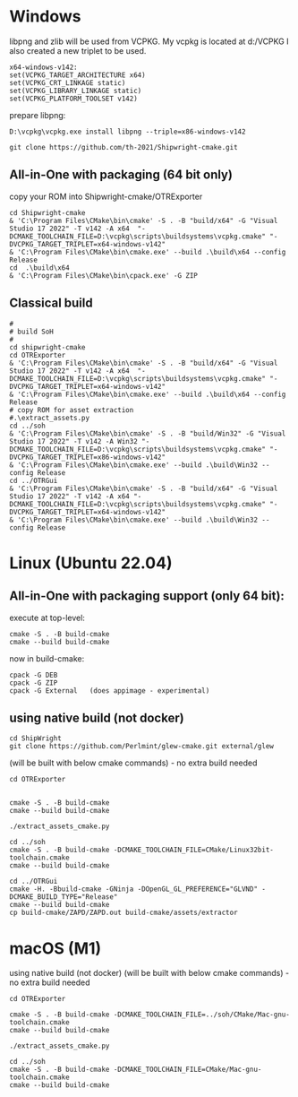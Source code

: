 Windows
=======

libpng and zlib will be used from VCPKG.
My vcpkg is located at d:/VCPKG
I also created a new triplet to be used.

~~~
x64-windows-v142:
set(VCPKG_TARGET_ARCHITECTURE x64)
set(VCPKG_CRT_LINKAGE static)
set(VCPKG_LIBRARY_LINKAGE static)
set(VCPKG_PLATFORM_TOOLSET v142)
~~~

prepare libpng:
~~~
D:\vcpkg\vcpkg.exe install libpng --triple=x86-windows-v142
~~~

~~~
git clone https://github.com/th-2021/Shipwright-cmake.git
~~~

All-in-One with packaging (64 bit only)
---------------------------------------
copy your ROM into Shipwright-cmake/OTRExporter
~~~
cd Shipwright-cmake
& 'C:\Program Files\CMake\bin\cmake' -S . -B "build/x64" -G "Visual Studio 17 2022" -T v142 -A x64  "-DCMAKE_TOOLCHAIN_FILE=D:\vcpkg\scripts\buildsystems\vcpkg.cmake" "-DVCPKG_TARGET_TRIPLET=x64-windows-v142"
& 'C:\Program Files\CMake\bin\cmake.exe' --build .\build\x64 --config Release
cd  .\build\x64
& 'C:\Program Files\CMake\bin\cpack.exe' -G ZIP
~~~

Classical build
---------------
~~~
#
# build SoH
#
cd shipwright-cmake
cd OTRExporter
& 'C:\Program Files\CMake\bin\cmake' -S . -B "build/x64" -G "Visual Studio 17 2022" -T v142 -A x64  "-DCMAKE_TOOLCHAIN_FILE=D:\vcpkg\scripts\buildsystems\vcpkg.cmake" "-DVCPKG_TARGET_TRIPLET=x64-windows-v142"
& 'C:\Program Files\CMake\bin\cmake.exe' --build .\build\x64 --config Release
# copy ROM for asset extraction
#.\extract_assets.py
cd ../soh
& 'C:\Program Files\CMake\bin\cmake' -S . -B "build/Win32" -G "Visual Studio 17 2022" -T v142 -A Win32 "-DCMAKE_TOOLCHAIN_FILE=D:\vcpkg\scripts\buildsystems\vcpkg.cmake" "-DVCPKG_TARGET_TRIPLET=x86-windows-v142"
& 'C:\Program Files\CMake\bin\cmake.exe' --build .\build\Win32 --config Release
cd ../OTRGui
& 'C:\Program Files\CMake\bin\cmake' -S . -B "build/x64" -G "Visual Studio 17 2022" -T v142 -A x64 "-DCMAKE_TOOLCHAIN_FILE=D:\vcpkg\scripts\buildsystems\vcpkg.cmake" "-DVCPKG_TARGET_TRIPLET=x64-windows-v142"
& 'C:\Program Files\CMake\bin\cmake.exe' --build .\build\Win32 --config Release
~~~

Linux (Ubuntu 22.04)
====================

All-in-One with packaging support (only 64 bit):
------------------------------------------------

execute at top-level:
~~~
cmake -S . -B build-cmake
cmake --build build-cmake
~~~

now in build-cmake:
~~~
cpack -G DEB
cpack -G ZIP
cpack -G External	(does appimage - experimental)
~~~

using native build (not docker)
-------------------------------

~~~
cd ShipWright
git clone https://github.com/Perlmint/glew-cmake.git external/glew
~~~

(will be built with below cmake commands) - no extra build needed

~~~
cd OTRExporter


cmake -S . -B build-cmake 
cmake --build build-cmake 

./extract_assets_cmake.py
  
cd ../soh
cmake -S . -B build-cmake -DCMAKE_TOOLCHAIN_FILE=CMake/Linux32bit-toolchain.cmake
cmake --build build-cmake 

cd ../OTRGui
cmake -H. -Bbuild-cmake -GNinja -DOpenGL_GL_PREFERENCE="GLVND" -DCMAKE_BUILD_TYPE="Release"
cmake --build build-cmake  
cp build-cmake/ZAPD/ZAPD.out build-cmake/assets/extractor

~~~

macOS (M1)
==========

using native build (not docker)
(will be built with below cmake commands) - no extra build needed

~~~
cd OTRExporter

cmake -S . -B build-cmake -DCMAKE_TOOLCHAIN_FILE=../soh/CMake/Mac-gnu-toolchain.cmake
cmake --build build-cmake

./extract_assets_cmake.py
  
cd ../soh
cmake -S . -B build-cmake -DCMAKE_TOOLCHAIN_FILE=CMake/Mac-gnu-toolchain.cmake
cmake --build build-cmake 
~~~
